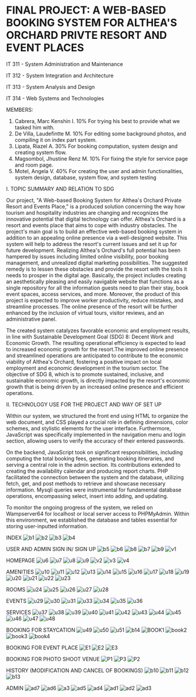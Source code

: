 # FINAL PROJECT: A WEB-BASED BOOKING SYSTEM FOR ALTHEA'S ORCHARD PRIVTE RESORT AND EVENT PLACES
IT 311 - System Administration and Maintenance

IT 312 - System Integration and Architecture

IT 313 - System Analysis and Design

IT 314 - Web Systems and Technologies

MEMBERS:
1. Cabrera, Marc Kenshin I. 
 10% 
 For trying his best to provide what we tasked him with.
2. De Villa, Laudefintte M. 
 10% 
 For editing some background photos, and compiling it on index part system.
3. Lipata, Riazel A. 
 30% 
 For booking computation, system design and creating system flow.
4. Magsombol, Jhustine Renz M. 
 10% 
 For fixing the style for service page and room page.
5. Motel, Angela V. 
 40% 
 For creating the user and admin functionalities, system design, database, system flow, and system testing
  
 

I. TOPIC SUMMARY AND RELATION TO SDG

  Our project, "A Web-based Booking System for Althea's Orchard Private Resort and Events Place," is a produced solution concerning the way how tourism and hospitality industries are changing and recognizes the innovative potential that digital technology can offer. Althea's Orchard is a resort and events place that aims to cope with industry obstacles. The project's main goal is to build an effective web-based booking system in addition to an appealing online presence via a well-designed website. This system will help to address the resort's current issues and set it up for future development. Realizing Althea's Orchard's full potential has been hampered by issues including limited online visibility, poor booking management, and unrealized digital marketing possibilities. The suggested remedy is to lessen these obstacles and provide the resort with the tools it needs to prosper in the digital age. Basically, the project includes creating an aesthetically pleasing and easily navigable website that functions as a single repository for all the information guests need to plan their stay, book event spaces, access services, and more. Moreover, the product of this project is expected to improve worker productivity, reduce mistakes, and streamline processes. The online presence of the resort will be further enhanced by the inclusion of virtual tours, visitor reviews, and an administrative panel.

  The created system catalyzes favorable economic and employment results, in line with Sustainable Development Goal (SDG) 8: Decent Work and Economic Growth. The resulting operational efficiency is expected to lead to increased economic growth for the resort.The improved online presence and streamlined operations are anticipated to contribute to the economic viability of Althea's Orchard, fostering a positive impact on local employment and economic development in the tourism sector. The objective of SDG 8, which is to promote sustained, inclusive, and sustainable economic growth, is directly impacted by the resort's economic growth that is being driven by an increased online presence and efficient operations.

II. TECHNOLOGY USE FOR THE PROJECT AND WAY OF SET UP

 Within our system, we structured the front end using HTML to organize the web document, and CSS played a crucial role in defining dimensions, color schemes, and stylistic elements for the user interface. Furthermore, JavaScript was specifically implemented in the navigation menu and login section, allowing users to verify the accuracy of their entered passwords.

 On the backend, JavaScript took on significant responsibilities, including computing the total booking fees, generating booking itineraries, and serving a central role in the admin section. Its contributions extended to creating the availability calendar and producing report charts. PHP facilitated the connection between the system and the database, utilizing fetch, get, and post methods to retrieve and showcase necessary information. Mysqli queries were instrumental for fundamental database operations, encompassing select, insert into adding, and updating.

 To monitor the ongoing progress of the system, we relied on Wampserver64 for localhost or local server access to PHPMyAdmin. Within this environment, we established the database and tables essential for storing user-inputted information.

INDEX
![b1](https://github.com/motelangela07/A-Web-Based-Booking-System-for-Althea-s-Orchard-Private-Resort-and-Event-Places/assets/148295519/850d12dd-c6ce-432d-8383-d43d4d547b74)
![b2](https://github.com/motelangela07/A-Web-Based-Booking-System-for-Althea-s-Orchard-Private-Resort-and-Event-Places/assets/148295519/a6697ba9-8f9f-4350-97ed-d39ad36c4114)
![b3](https://github.com/motelangela07/A-Web-Based-Booking-System-for-Althea-s-Orchard-Private-Resort-and-Event-Places/assets/148295519/d5b3cf6b-0266-444e-9d84-a6b0347b8be0)
![b4](https://github.com/motelangela07/A-Web-Based-Booking-System-for-Althea-s-Orchard-Private-Resort-and-Event-Places/assets/148295519/56517c8d-6a9e-4227-a808-a4241e7a4a64)
 
USER AND ADMIN SIGN IN/ SIGN UP
![b5](https://github.com/motelangela07/A-Web-Based-Booking-System-for-Althea-s-Orchard-Private-Resort-and-Event-Places/assets/148295519/1b6392c2-7f52-4008-b663-25ba8d1e321a)
![b6](https://github.com/motelangela07/A-Web-Based-Booking-System-for-Althea-s-Orchard-Private-Resort-and-Event-Places/assets/148295519/d16f0e35-2f4e-4d31-958c-40def5836741)
![b8](https://github.com/motelangela07/A-Web-Based-Booking-System-for-Althea-s-Orchard-Private-Resort-and-Event-Places/assets/148295519/3ceaa373-39c1-48f8-a517-b64cec4e7943)
![b7](https://github.com/motelangela07/A-Web-Based-Booking-System-for-Althea-s-Orchard-Private-Resort-and-Event-Places/assets/148295519/d2189531-6628-4ae1-a943-c262e33ba3c1)
![b9](https://github.com/motelangela07/A-Web-Based-Booking-System-for-Althea-s-Orchard-Private-Resort-and-Event-Places/assets/148295519/4bfac234-d18b-4adb-94be-fef3c2a4e8c3)
![v1](https://github.com/motelangela07/A-Web-Based-Booking-System-for-Althea-s-Orchard-Private-Resort-and-Event-Places/assets/148295519/d5a448d0-9ecc-44b5-85e7-a97e9a3d23f9)

HOMEPAGE
![u6](https://github.com/motelangela07/A-Web-Based-Booking-System-for-Althea-s-Orchard-Private-Resort-and-Event-Places/assets/148295519/0492616f-4e33-466c-be90-66d7c53ad2a0)
![u7](https://github.com/motelangela07/A-Web-Based-Booking-System-for-Althea-s-Orchard-Private-Resort-and-Event-Places/assets/148295519/83725037-9593-4321-872d-9af013418b96)
![u8](https://github.com/motelangela07/A-Web-Based-Booking-System-for-Althea-s-Orchard-Private-Resort-and-Event-Places/assets/148295519/f79dd5b7-815b-4b35-aee2-46163e1e5855)
![u9](https://github.com/motelangela07/A-Web-Based-Booking-System-for-Althea-s-Orchard-Private-Resort-and-Event-Places/assets/148295519/cf2fe786-7ec8-432c-8a3c-f1579ad9bcd3)
![v2](https://github.com/motelangela07/A-Web-Based-Booking-System-for-Althea-s-Orchard-Private-Resort-and-Event-Places/assets/148295519/720e3189-998e-4f7d-a30f-565398c2f8ac)
![v3](https://github.com/motelangela07/A-Web-Based-Booking-System-for-Althea-s-Orchard-Private-Resort-and-Event-Places/assets/148295519/758ec0d8-1139-4a79-a444-816a792f77b5)
![v4](https://github.com/motelangela07/A-Web-Based-Booking-System-for-Althea-s-Orchard-Private-Resort-and-Event-Places/assets/148295519/81bbfa73-de4e-41fb-b5c1-128730007393)

AMENITIES
![u10](https://github.com/motelangela07/A-Web-Based-Booking-System-for-Althea-s-Orchard-Private-Resort-and-Event-Places/assets/148295519/dd33822a-dfd0-4074-89d2-488517bba34f)
![u11](https://github.com/motelangela07/A-Web-Based-Booking-System-for-Althea-s-Orchard-Private-Resort-and-Event-Places/assets/148295519/5bfa0edf-8b6e-46db-8960-a11ab2733526)
![u12](https://github.com/motelangela07/A-Web-Based-Booking-System-for-Althea-s-Orchard-Private-Resort-and-Event-Places/assets/148295519/9afd6cd0-2a85-4a70-b803-14eab45cdc22)
![u13](https://github.com/motelangela07/A-Web-Based-Booking-System-for-Althea-s-Orchard-Private-Resort-and-Event-Places/assets/148295519/7879f363-6d05-452e-afd9-360af3844d23)
![u14](https://github.com/motelangela07/A-Web-Based-Booking-System-for-Althea-s-Orchard-Private-Resort-and-Event-Places/assets/148295519/c868ffbc-d8e9-4b61-be3f-396f70e50493)
![u15](https://github.com/motelangela07/A-Web-Based-Booking-System-for-Althea-s-Orchard-Private-Resort-and-Event-Places/assets/148295519/2f2424d4-9b37-4164-aae7-67db9dcf95e6)
![u16](https://github.com/motelangela07/A-Web-Based-Booking-System-for-Althea-s-Orchard-Private-Resort-and-Event-Places/assets/148295519/ea44514f-74c7-486d-bcaa-f7334842fb4d)
![u17](https://github.com/motelangela07/A-Web-Based-Booking-System-for-Althea-s-Orchard-Private-Resort-and-Event-Places/assets/148295519/d1e19eb1-7ab9-4f49-a477-6909e54c67c7)
![u18](https://github.com/motelangela07/A-Web-Based-Booking-System-for-Althea-s-Orchard-Private-Resort-and-Event-Places/assets/148295519/75445a6b-22dc-48bf-a6fd-2eebb9f228f9)
![u19](https://github.com/motelangela07/A-Web-Based-Booking-System-for-Althea-s-Orchard-Private-Resort-and-Event-Places/assets/148295519/aa3cecdf-0596-4349-ab93-8af48526c651)
![u20](https://github.com/motelangela07/A-Web-Based-Booking-System-for-Althea-s-Orchard-Private-Resort-and-Event-Places/assets/148295519/1df00769-820c-49e0-aa09-a780f3e3da4a)
![u21](https://github.com/motelangela07/A-Web-Based-Booking-System-for-Althea-s-Orchard-Private-Resort-and-Event-Places/assets/148295519/04bac7f8-0cd6-4c1a-ab68-73bb3f667c1e)
![u22](https://github.com/motelangela07/A-Web-Based-Booking-System-for-Althea-s-Orchard-Private-Resort-and-Event-Places/assets/148295519/982c9862-bb85-448d-8acb-5abf280c0570)
![u23](https://github.com/motelangela07/A-Web-Based-Booking-System-for-Althea-s-Orchard-Private-Resort-and-Event-Places/assets/148295519/ee194f28-7c4d-4c9e-a825-480b94147ef6)

 ROOMS
![u24](https://github.com/motelangela07/A-Web-Based-Booking-System-for-Althea-s-Orchard-Private-Resort-and-Event-Places/assets/148295519/1a20c762-ced7-4ac8-8e8c-0ae5a4b72634)
![u25](https://github.com/motelangela07/A-Web-Based-Booking-System-for-Althea-s-Orchard-Private-Resort-and-Event-Places/assets/148295519/d0b68673-3e71-4f72-8ffb-319a74438e40)
![u26](https://github.com/motelangela07/A-Web-Based-Booking-System-for-Althea-s-Orchard-Private-Resort-and-Event-Places/assets/148295519/dc30caca-9d24-4799-9db2-e6bbe131e731)
![u27](https://github.com/motelangela07/A-Web-Based-Booking-System-for-Althea-s-Orchard-Private-Resort-and-Event-Places/assets/148295519/d0185e3f-7ea6-49d3-968a-7c11ff0fe3ae)
![u28](https://github.com/motelangela07/A-Web-Based-Booking-System-for-Althea-s-Orchard-Private-Resort-and-Event-Places/assets/148295519/e9a99554-9046-4e10-9766-c3e5fb28a043)

EVENTS
![u29](https://github.com/motelangela07/A-Web-Based-Booking-System-for-Althea-s-Orchard-Private-Resort-and-Event-Places/assets/148295519/5e137f74-1f98-4351-9bf0-353d9c9872d9)
![u30](https://github.com/motelangela07/A-Web-Based-Booking-System-for-Althea-s-Orchard-Private-Resort-and-Event-Places/assets/148295519/dffb9826-9555-476f-bac5-9f5cc13aaea5)
![u31](https://github.com/motelangela07/A-Web-Based-Booking-System-for-Althea-s-Orchard-Private-Resort-and-Event-Places/assets/148295519/79fc9bae-3615-47f7-b925-463be1b0ac7d)
![u33](https://github.com/motelangela07/A-Web-Based-Booking-System-for-Althea-s-Orchard-Private-Resort-and-Event-Places/assets/148295519/74515c67-2b85-4203-b4b9-5af5573ed625)
![u34](https://github.com/motelangela07/A-Web-Based-Booking-System-for-Althea-s-Orchard-Private-Resort-and-Event-Places/assets/148295519/bb27d292-a256-4943-a5db-9a9446b96946)
![u35](https://github.com/motelangela07/A-Web-Based-Booking-System-for-Althea-s-Orchard-Private-Resort-and-Event-Places/assets/148295519/7345be26-17c2-49f0-b8ac-a42a3c56f533)
![u36](https://github.com/motelangela07/A-Web-Based-Booking-System-for-Althea-s-Orchard-Private-Resort-and-Event-Places/assets/148295519/6f8b4dac-c037-4d68-addf-fe2849972d66)

SERVICES
![u37](https://github.com/motelangela07/A-Web-Based-Booking-System-for-Althea-s-Orchard-Private-Resort-and-Event-Places/assets/148295519/5ff01829-8726-4bc7-a67e-0af2b69e87a6)
![u38](https://github.com/motelangela07/A-Web-Based-Booking-System-for-Althea-s-Orchard-Private-Resort-and-Event-Places/assets/148295519/aa8fe856-bd0c-47dc-9573-90b53139a98b)
![u39](https://github.com/motelangela07/A-Web-Based-Booking-System-for-Althea-s-Orchard-Private-Resort-and-Event-Places/assets/148295519/81eb0ad8-e698-4e6f-b59b-e5e4580c0fe8)
![u40](https://github.com/motelangela07/A-Web-Based-Booking-System-for-Althea-s-Orchard-Private-Resort-and-Event-Places/assets/148295519/51785819-97a8-4417-8dff-f0cd5421b163)
![u41](https://github.com/motelangela07/A-Web-Based-Booking-System-for-Althea-s-Orchard-Private-Resort-and-Event-Places/assets/148295519/22e64353-0c07-45b7-81d7-dfe9d0a8588f)
![u42](https://github.com/motelangela07/A-Web-Based-Booking-System-for-Althea-s-Orchard-Private-Resort-and-Event-Places/assets/148295519/33f82797-0545-4bba-982f-747ef7efff5f)
![u43](https://github.com/motelangela07/A-Web-Based-Booking-System-for-Althea-s-Orchard-Private-Resort-and-Event-Places/assets/148295519/2e3b54d3-8039-4a75-ad1f-2571d7423d51)
![u44](https://github.com/motelangela07/A-Web-Based-Booking-System-for-Althea-s-Orchard-Private-Resort-and-Event-Places/assets/148295519/122bcd53-732f-41bb-810a-6cbb6c48d373)
![u45](https://github.com/motelangela07/A-Web-Based-Booking-System-for-Althea-s-Orchard-Private-Resort-and-Event-Places/assets/148295519/7e237e7c-c652-4a6e-a0b2-ed222ef59364)
![u46](https://github.com/motelangela07/A-Web-Based-Booking-System-for-Althea-s-Orchard-Private-Resort-and-Event-Places/assets/148295519/50eb52d6-1933-4868-955a-71dcffec1c7b)
![u47](https://github.com/motelangela07/A-Web-Based-Booking-System-for-Althea-s-Orchard-Private-Resort-and-Event-Places/assets/148295519/89dec7cb-3a76-4ad4-9911-c78885435168)
![u48](https://github.com/motelangela07/A-Web-Based-Booking-System-for-Althea-s-Orchard-Private-Resort-and-Event-Places/assets/148295519/4942ce02-39dd-4e1b-a752-47b3db5f8b86)

BOOKING FOR STAYCATION
![u49](https://github.com/motelangela07/A-Web-Based-Booking-System-for-Althea-s-Orchard-Private-Resort-and-Event-Places/assets/148295519/c4848724-e7d5-4598-bd3c-c227347dd450)
![u50](https://github.com/motelangela07/A-Web-Based-Booking-System-for-Althea-s-Orchard-Private-Resort-and-Event-Places/assets/148295519/a4a40447-553a-4dda-9cb8-421694432ac7)
![u51](https://github.com/motelangela07/A-Web-Based-Booking-System-for-Althea-s-Orchard-Private-Resort-and-Event-Places/assets/148295519/bcb1590d-0eff-49f0-ad83-885f8fd7c189)
![b14](https://github.com/motelangela07/A-Web-Based-Booking-System-for-Althea-s-Orchard-Private-Resort-and-Event-Places/assets/148295519/51073469-1b91-4168-bf35-2356f7e5d729)
![BOOK1](https://github.com/motelangela07/A-Web-Based-Booking-System-for-Althea-s-Orchard-Private-Resort-and-Event-Places/assets/148295519/c5c2bbe1-5b55-4ad7-8457-0f16d2b95db6)
![book2](https://github.com/motelangela07/A-Web-Based-Booking-System-for-Althea-s-Orchard-Private-Resort-and-Event-Places/assets/148295519/aa5a6cd2-61d1-45a1-a2b4-13ea7ef2ebde)
![book3](https://github.com/motelangela07/A-Web-Based-Booking-System-for-Althea-s-Orchard-Private-Resort-and-Event-Places/assets/148295519/2f941e8e-90bf-4684-a112-b1c0fce09f20)
![book4](https://github.com/motelangela07/A-Web-Based-Booking-System-for-Althea-s-Orchard-Private-Resort-and-Event-Places/assets/148295519/053c0f03-0123-419a-9081-481b30f8ab30)

BOOKING FOR EVENT PLACE
![E1](https://github.com/motelangela07/A-Web-Based-Booking-System-for-Althea-s-Orchard-Private-Resort-and-Event-Places/assets/148295519/f32d670f-a943-46bd-bb0c-33c4248f1b79)
![E2](https://github.com/motelangela07/A-Web-Based-Booking-System-for-Althea-s-Orchard-Private-Resort-and-Event-Places/assets/148295519/b4212c67-933b-45eb-aa28-1e9b4ddf91c8)
![E3](https://github.com/motelangela07/A-Web-Based-Booking-System-for-Althea-s-Orchard-Private-Resort-and-Event-Places/assets/148295519/ad93746e-09b6-4932-8656-fec54fe9dd2b)

BOOKING FOR PHOTO SHOOT VENUE
![P1](https://github.com/motelangela07/A-Web-Based-Booking-System-for-Althea-s-Orchard-Private-Resort-and-Event-Places/assets/148295519/0708ca76-17b6-4a16-a8e1-b43f187adabd)
![P3](https://github.com/motelangela07/A-Web-Based-Booking-System-for-Althea-s-Orchard-Private-Resort-and-Event-Places/assets/148295519/986606ad-821e-4a73-8f78-ebb98658db96)
![P2](https://github.com/motelangela07/A-Web-Based-Booking-System-for-Althea-s-Orchard-Private-Resort-and-Event-Places/assets/148295519/a1369dbb-d64e-4c26-9333-3dda82432cf9)

HISTORY (MODIFICATION AND CANCEL OF BOOKINGS)
![b10](https://github.com/motelangela07/A-Web-Based-Booking-System-for-Althea-s-Orchard-Private-Resort-and-Event-Places/assets/148295519/30aa980e-348a-448d-853e-1e93249a765b)
![b11](https://github.com/motelangela07/A-Web-Based-Booking-System-for-Althea-s-Orchard-Private-Resort-and-Event-Places/assets/148295519/e72c822c-7c3d-4ce2-a05d-3db6c2d7aec1)
![b12](https://github.com/motelangela07/A-Web-Based-Booking-System-for-Althea-s-Orchard-Private-Resort-and-Event-Places/assets/148295519/85d643f9-8a24-42ad-9eb1-b3d6459081cd)
![b13](https://github.com/motelangela07/A-Web-Based-Booking-System-for-Althea-s-Orchard-Private-Resort-and-Event-Places/assets/148295519/cd432ed3-b523-4ede-9973-b745272625d9)

ADMIN
![ad7](https://github.com/motelangela07/A-Web-Based-Booking-System-for-Althea-s-Orchard-Private-Resort-and-Event-Places/assets/148295519/6704cb19-dc5e-4b01-917b-d8bc54199484)
![ad6](https://github.com/motelangela07/A-Web-Based-Booking-System-for-Althea-s-Orchard-Private-Resort-and-Event-Places/assets/148295519/5f2a361b-1a4f-44d2-a8fe-4e853a6d9198)
![a3](https://github.com/motelangela07/A-Web-Based-Booking-System-for-Althea-s-Orchard-Private-Resort-and-Event-Places/assets/148295519/48c5865b-e684-451e-96e1-5a613aca6d2d)
![ad5](https://github.com/motelangela07/A-Web-Based-Booking-System-for-Althea-s-Orchard-Private-Resort-and-Event-Places/assets/148295519/01de9911-0a20-4d05-b6dd-5a69e5d107f8)
![ad4](https://github.com/motelangela07/A-Web-Based-Booking-System-for-Althea-s-Orchard-Private-Resort-and-Event-Places/assets/148295519/05b02ec9-62d4-4f3d-9886-d4d58f049f3c)
![ad1](https://github.com/motelangela07/A-Web-Based-Booking-System-for-Althea-s-Orchard-Private-Resort-and-Event-Places/assets/148295519/786c925f-96ba-4ca5-8de8-8f00441fd02e)
![ad2](https://github.com/motelangela07/A-Web-Based-Booking-System-for-Althea-s-Orchard-Private-Resort-and-Event-Places/assets/148295519/8f6f9c4d-8f28-407a-aced-61bc9f28bd1b)
![ad3](https://github.com/motelangela07/A-Web-Based-Booking-System-for-Althea-s-Orchard-Private-Resort-and-Event-Places/assets/148295519/75eac0b0-c72e-48a5-a40e-975b9b682f51)
